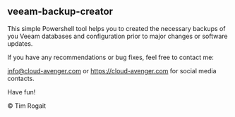 ## veeam-backup-creator

This simple Powershell tool helps you to created the necessary backups of you Veeam databases and configuration prior to major changes or software updates.

If you have any recommendations or bug fixes, feel free to contact me:

info@cloud-avenger.com or https://cloud-avenger.com for social media contacts.



Have fun!

© Tim Rogait